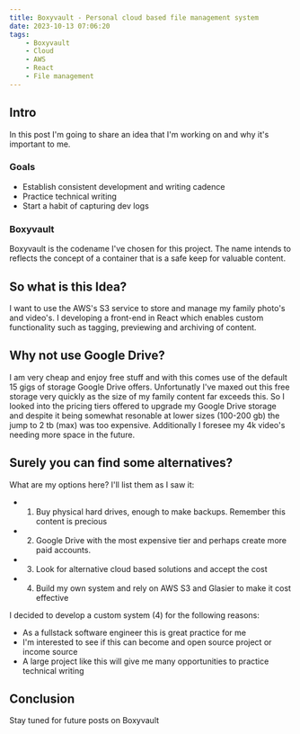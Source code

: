 ```yaml
---
title: Boxyvault - Personal cloud based file management system
date: 2023-10-13 07:06:20
tags:
    - Boxyvault
    - Cloud
    - AWS
    - React
    - File management
---
```


## Intro

In this post I'm going to share an idea that I'm working on and why it's important to me.

### Goals

- Establish consistent development and writing cadence
- Practice technical writing
- Start a habit of capturing dev logs

### Boxyvault

Boxyvault is the codename I've chosen for this project.
The name intends to reflects the concept of a container that is a safe keep for valuable content.

## So what is this Idea?

I want to use the AWS's S3 service to store and manage my family photo's and video's. I developing a front-end in React which enables custom functionality such as tagging, previewing and archiving of content.

## Why not use Google Drive?

I am very cheap and enjoy free stuff and with this comes use of the default 15 gigs of storage Google Drive offers. Unfortunatly I've maxed out this free storage very quickly as the size of my family content far exceeds this.
So I looked into the pricing tiers offered to upgrade my Google Drive storage and despite it being somewhat resonable at lower sizes (100-200 gb) the jump to 2 tb (max) was too expensive. Additionally I foresee my 4k video's needing more space in the future.

## Surely you can find some alternatives?

What are my options here? I'll list them as I saw it:

- 1. Buy physical hard drives, enough to make backups. Remember this content is precious
- 2. Google Drive with the most expensive tier and perhaps create more paid accounts.
- 3. Look for alternative cloud based solutions and accept the cost
- 4. Build my own system and rely on AWS S3 and Glasier to make it cost effective

I decided to develop a custom system (4) for the following reasons:

- As a fullstack software engineer this is great practice for me
- I'm interested to see if this can become and open source project or income source
- A large project like this will give me many opportunities to practice technical writing

## Conclusion

Stay tuned for future posts on Boxyvault